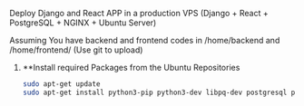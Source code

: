 Deploy Django and React APP in a production VPS (Django + React + PostgreSQL + NGINX + Ubuntu Server)

Assuming You have backend and frontend codes in /home/backend and /home/frontend/ (Use git to upload)

1. **Install required Packages from the Ubuntu Repositories
    ```bash
    sudo apt-get update
    sudo apt-get install python3-pip python3-dev libpq-dev postgresql postgresql-contrib nginx

